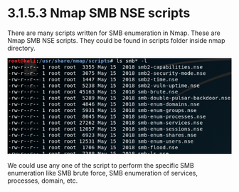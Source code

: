 # 3.1.5.3 Nmap SMB NSE scripts

There are many scripts written for SMB enumeration in Nmap. These are Nmap SMB NSE scripts. They could be found in scripts folder inside nmap directory.

![](../../../../.gitbook/assets/image%20%2812%29.png)

We could use any one of the script to perform the specific SMB enumeration like SMB brute force, SMB enumeration of services, processes, domain, etc.

